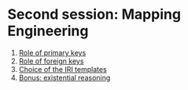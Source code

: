 # Second session: Mapping Engineering


1. [Role of primary keys](primary-keys.md)
2. [Role of foreign keys](foreign-keys.md)
3. [Choice of the IRI templates](uri-templates.md)
4. [Bonus: existential reasoning](existential.md)
